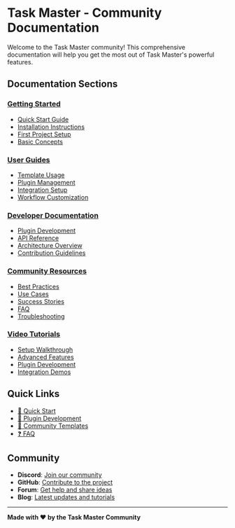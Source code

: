 # Task Master - Community Documentation

Welcome to the Task Master community! This comprehensive documentation will help you get the most out of Task Master's powerful features.

## Documentation Sections

### [Getting Started](./getting-started/)
- [Quick Start Guide](./getting-started/quick-start-guide.md)
- [Installation Instructions](./getting-started/installation-instructions.md)
- [First Project Setup](./getting-started/first-project-setup.md)
- [Basic Concepts](./getting-started/basic-concepts.md)

### [User Guides](./user-guides/)
- [Template Usage](./user-guides/template-usage.md)
- [Plugin Management](./user-guides/plugin-management.md)
- [Integration Setup](./user-guides/integration-setup.md)
- [Workflow Customization](./user-guides/workflow-customization.md)

### [Developer Documentation](./developer-documentation/)
- [Plugin Development](./developer-documentation/plugin-development.md)
- [API Reference](./developer-documentation/api-reference.md)
- [Architecture Overview](./developer-documentation/architecture-overview.md)
- [Contribution Guidelines](./developer-documentation/contribution-guidelines.md)

### [Community Resources](./community-resources/)
- [Best Practices](./community-resources/best-practices.md)
- [Use Cases](./community-resources/use-cases.md)
- [Success Stories](./community-resources/success-stories.md)
- [FAQ](./community-resources/faq.md)
- [Troubleshooting](./community-resources/troubleshooting.md)

### [Video Tutorials](./video-tutorials/)
- [Setup Walkthrough](./video-tutorials/setup-walkthrough.md)
- [Advanced Features](./video-tutorials/advanced-features.md)
- [Plugin Development](./video-tutorials/plugin-development.md)
- [Integration Demos](./video-tutorials/integration-demos.md)


## Quick Links

- [🚀 Quick Start](./getting-started/quick-start-guide.md)
- [🔌 Plugin Development](./developer-documentation/plugin-development.md)
- [🌟 Community Templates](./user-guides/template-usage.md)
- [❓ FAQ](./community-resources/faq.md)

## Community

- **Discord**: [Join our community](https://discord.gg/taskmaster)
- **GitHub**: [Contribute to the project](https://github.com/taskmaster/community)
- **Forum**: [Get help and share ideas](https://forum.taskmaster.dev)
- **Blog**: [Latest updates and tutorials](https://blog.taskmaster.dev)

---

**Made with ❤️ by the Task Master Community**
